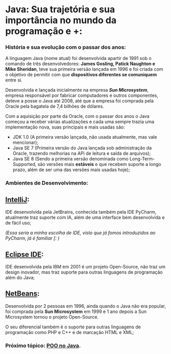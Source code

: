 # Java: Sua trajetória e sua importância no mundo da programação e +:
  

  ### História e sua evolução com o passar dos anos:

  A linguagem Java (nome atual) foi desenvolvida apartir de 1991 sob o comando de três desenvolvedores: **James Gosling, Patick Naughton e Mike Sheridan**, teve sua primeira versão lançada em 1996 e foi criada com o objetivo de permitir com que **dispositivos diferentes se comuniquem** entre si.

 Desenvolvida e lançada inicialmente na empresa ***Sun Microsystem***, empresa responsável por fabricar computadores e outros componentes, deteve a posse o Java até 2008, até que a empresa foi comprada pela Oracle pela bagatela de 7,4 bilhões de dólares.
  
 Com a aquisição por parte da Oracle, com o passar dos anos o Java começou a receber várias atualizações e cada uma sempre trazia uma implementação nova, suas principais e mais usadas são:

   - JDK 1.0 (A primeira versão lançada, não usada atualmente, mas vale mencionar);
   - Java SE 7 (Primeira versão do Java lançada sob administração da Oracle, trazendo melhorias na APi de leitura e saída de arquivos);
   - Java SE 8 (Sendo a primeira versão denominada como Long-Term-Supported, são versões mais **estáveis** e que recebem suporte a longo prazo, além de ser uma das versões mais usadas hoje);


### Ambientes de Desenvolvimento:

  ## [IntelliJ](https://www.jetbrains.com/pt-br/idea/): 
  
  IDE desenvolvida pela JetBrains, conhecida também pela IDE PyCharm, atualmente traz suporte com IA, além de uma interface bem desenvolvida e de fácil uso;
  
  *(Essa seria a minha escolha de IDE, visto que já fomos introduzidos ao PyCharm, já é familiar [: )*

  ## [Eclipse IDE](https://i.imgur.com/e2BZTSe.png): 
  
  IDE desenvolvida pela IBM em 2001 é um projeto Open-Source, não traz um design inovador, mas traz suporte para outras linguagens de programação além do Java;

  ## [NetBeans](https://i.imgur.com/38YU5CP.png):

  Desenvolvida por 2 pessoas em 1996, ainda quando o Java não era popular, foi comprada pela **Sun Microsystem** em 1999 e 1 ano depois a Sun Microsystem tornou o projeto Open-Source.

  O seu diferencial também é o suporte para outras linguagens de programação como PHP e C++ e de marcação HTML e XML;

### Próximo tópico: [POO no Java](https://github.com/JVRPer/Paradigmas-de-Linguagens-de-Programacao/blob/main/Java-POO/2.POO-no-Java.md).
